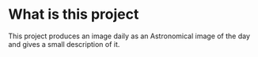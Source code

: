 # What is this project
This project produces an image daily as an Astronomical image
of the day and gives a small description of it.